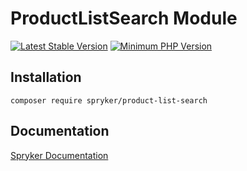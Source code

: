 # ProductListSearch Module
[![Latest Stable Version](https://poser.pugx.org/spryker/product-list-search/v/stable.svg)](https://packagist.org/packages/spryker/product-list-search)
[![Minimum PHP Version](https://img.shields.io/badge/php-%3E%3D%208.1-8892BF.svg)](https://php.net/)

## Installation

```
composer require spryker/product-list-search
```

## Documentation

[Spryker Documentation](https://docs.spryker.com)
